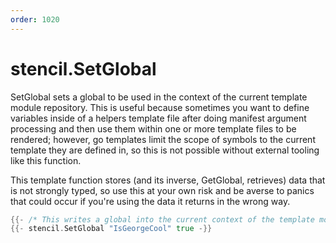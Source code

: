 ```yaml
---
order: 1020
---
```

<!-- Generated by tools/docgen. DO NOT EDIT. -->

# stencil.SetGlobal

SetGlobal sets a global to be used in the context of the current
template module repository. This is useful because sometimes you want to
define variables inside of a helpers template file after doing manifest
argument processing and then use them within one or more template files
to be rendered; however, go templates limit the scope of symbols to the
current template they are defined in, so this is not possible without
external tooling like this function.

This template function stores (and its inverse, GetGlobal, retrieves)
data that is not strongly typed, so use this at your own risk and be
averse to panics that could occur if you're using the data it returns in
the wrong way.

```go
{{- /* This writes a global into the current context of the template module repository */}}
{{- stencil.SetGlobal "IsGeorgeCool" true -}}
```

